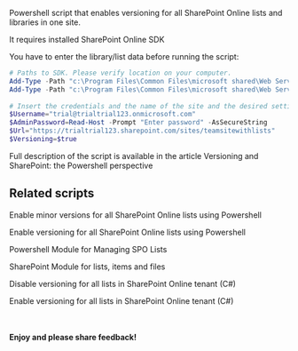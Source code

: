 Powershell script that enables versioning for all SharePoint Online lists and libraries in one site.

 

 

It requires installed  SharePoint Online SDK 

You have to enter the library/list data before running the script:

 

```PowerShell
# Paths to SDK. Please verify location on your computer. 
Add-Type -Path "c:\Program Files\Common Files\microsoft shared\Web Server Extensions\15\ISAPI\Microsoft.SharePoint.Client.dll"  
Add-Type -Path "c:\Program Files\Common Files\microsoft shared\Web Server Extensions\15\ISAPI\Microsoft.SharePoint.Client.Runtime.dll"  
 
# Insert the credentials and the name of the site and the desired setting: $true or $false 
$Username="trial@trialtrial123.onmicrosoft.com" 
$AdminPassword=Read-Host -Prompt "Enter password" -AsSecureString 
$Url="https://trialtrial123.sharepoint.com/sites/teamsitewithlists" 
$Versioning=$true
``` 
 

Full description of the script is available in the article  Versioning and SharePoint: the Powershell perspective

 

 

## Related scripts
 

Enable minor versions for all SharePoint Online lists using Powershell

Enable versioning for all SharePoint Online lists using Powershell

Powershell Module for Managing SPO Lists

SharePoint Module for lists, items and files

Disable versioning for all lists in SharePoint Online tenant (C#)

Enable versioning for all lists in SharePoint Online tenant (C#)

 
 <br/><br/>
<b>Enjoy and please share feedback!</b>